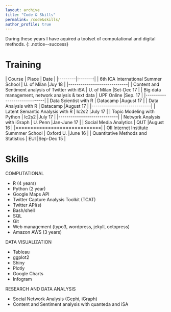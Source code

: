 ```yaml
---
layout: archive
title: "Code & Skills"
permalink: /code&skills/
author_profile: true
---
```


During these years I have aquired a toolset of computational and digital methods.
{: .notice--success}

Training
======



| Course | Place | Date |
|:--------|:-------:|
| 6th ICA International Summer School  | U. of Milan   |Juy 18  |
|-----------------------------|
| Content and Sentiment analysis of Twitter with iSA   | U. of Milan   |Set-Dec 17   |
| Big data management, network analysis & text data   | UPF Online   |Sep. 17   |
|-----------------------------|
| Data Scientist with R   | Datacamp   |August 17  |
| Data Analysis with R   | Datacamp   |August 17  |
|-----------------------------|
| Latent Semantic Analysis with R    | Ic2s2   |July 17   |
| Topic Modeling with Python    | Ic2s2  |July 17  |
|-----------------------------|
| Network Analysis with iGraph   | U. Penn    |Jan-June 17   |
| Social Media Analytics  | QUT  |August 16  |
|=============================|
| OII Internet Institute Summmer School  | Oxford U.  |June 16  |
| Quantitative Methods and Statistics   | EUI   |Sep-Dec 15   |


Skills
======

COMPUTATIONAL
- R (4 years)			
- Python (2 year)
- Google Maps API
- Twitter Capture Analysis Toolkit (TCAT)
- Twitter API(s)
- Bash/shell
- SQL
- Git
- Web management (typo3, wordpress, jekyll, octopress)
- Amazon AWS (3 years)

DATA VISUALIZATION	
- Tableau
- ggplot2
- Shiny
- Plotly
- Google Charts
- Infogram

RESEARCH AND DATA ANALYSIS		
- Social Network Analysis (Gephi, iGraph)  
- Content and Sentiment analysis with quanteda and iSA



